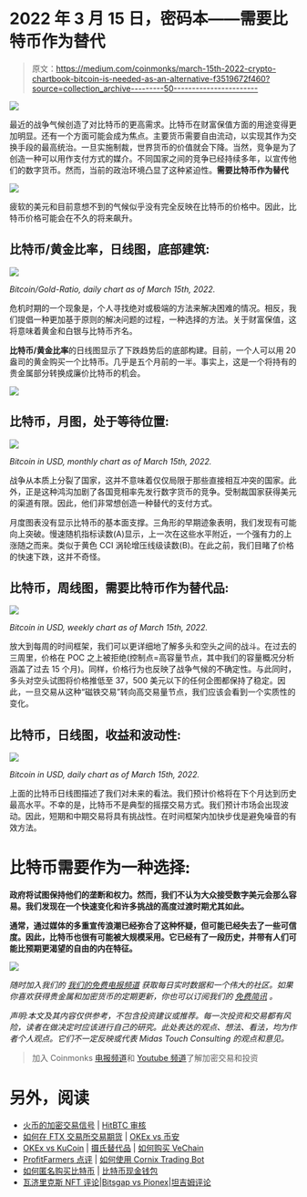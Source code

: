 # 2022 年 3 月 15 日，密码本——需要比特币作为替代

> 原文：<https://medium.com/coinmonks/march-15th-2022-crypto-chartbook-bitcoin-is-needed-as-an-alternative-f3519672f460?source=collection_archive---------50----------------------->

![](img/712c7c34fcd98a7d0c4df883c8138934.png)

最近的战争气候创造了对比特币的更高需求。比特币在财富保值方面的用途变得更加明显。还有一个方面可能会成为焦点。主要货币需要自由流动，以实现其作为交换手段的最高统治。一旦实施制裁，世界货币的价值就会下降。当然，竞争是为了创造一种可以用作支付方式的媒介。不同国家之间的竞争已经持续多年，以宣传他们的数字货币。然而，当前的政治环境凸显了这种紧迫性。**需要比特币作为替代**

![](img/0b1153dfeeb576c809360e8b9c937a50.png)

疲软的美元和目前意想不到的气候似乎没有完全反映在比特币的价格中。因此，比特币价格可能会在不久的将来飙升。

## 比特币/黄金比率，日线图，底部建筑:

![](img/aa25d1f68b70eb1ea0f7315ebfb4b912.png)

*Bitcoin/Gold-Ratio, daily chart as of March 15th, 2022.*

危机时期的一个现象是，个人寻找绝对或极端的方法来解决困难的情况。相反，我们提倡一种更加基于原则的解决问题的过程，一种选择的方法。关于财富保值，这将意味着黄金和白银与比特币齐名。

**比特币/黄金比率**的日线图显示了下跌趋势后的底部构建。目前，一个人可以用 20 盎司的黄金购买一个比特币。几乎是五个月前的一半。事实上，这是一个将持有的贵金属部分转换成廉价比特币的机会。

![](img/39932715ee11c5cccd606854f3c8945e.png)

## 比特币，月图，处于等待位置:

![](img/25bac7f87a724f3c7b01bb4082c3c187.png)

*Bitcoin in USD, monthly chart as of March 15th, 2022.*

战争从本质上分裂了国家，这并不意味着仅仅局限于那些直接相互冲突的国家。此外，正是这种鸿沟加剧了各国竞相率先发行数字货币的竞争。受制裁国家获得美元的渠道有限。因此，他们非常想创造一种替代的支付方式。

月度图表没有显示比特币的基本面支撑。三角形的早期迹象表明，我们发现有可能向上突破。慢速随机指标读数(A)显示，上一次在这些水平附近，一个强有力的上涨随之而来。类似于黄色 CCI 涡轮增压线级读数(B)。在此之前，我们目睹了价格的快速下跌，这并不奇怪。

## 比特币，周线图，需要比特币作为替代品:

![](img/ae783938d25368abb3b797e0cdf0b9ff.png)

*Bitcoin in USD, weekly chart as of March 15th, 2022.*

放大到每周的时间框架，我们可以更详细地了解多头和空头之间的战斗。在过去的三周里，价格在 POC 之上被拒绝(控制点=高容量节点，其中我们的容量概况分析涵盖了过去 15 个月)。同样，价格行为也反映了战争气候的不确定性。与此同时，多头对空头试图将价格推低至 37，500 美元以下的任何企图都保持了稳定。因此，一旦交易从这种“磁铁交易”转向高交易量节点，我们应该会看到一个实质性的变化。

## 比特币，日线图，收益和波动性:

![](img/5908357457d5c672b5d28fd98b51bba6.png)

*Bitcoin in USD, daily chart as of March 15th, 2022.*

上面的比特币日线图描述了我们对未来的看法。我们预计价格将在下个月达到历史最高水平。不幸的是，比特币不是典型的摇摆交易方式。我们预计市场会出现波动。因此，短期和中期交易将具有挑战性。在时间框架内加快步伐是避免噪音的有效方法。

# 比特币需要作为一种选择:

**政府将试图保持他们的垄断和权力。然而，我们不认为大众接受数字美元会那么容易。我们发现在一个快速变化和许多挑战的高度过渡时期尤其如此。**

**通常，通过媒体的多重宣传浪潮已经弥合了这种怀疑，但可能已经失去了一些可信度。因此，比特币也很有可能被大规模采用。它已经有了一段历史，并带有人们可能比预期更渴望的自由的内在特征。**

![](img/2d31a38dcb0cf110d45404a3ce96cafc.png)

*随时加入我们的* [*我们的免费电报频道*](https://www.midastouch-consulting.com/services/newsletter-telegram) *获取每日实时数据和一个伟大的社区。如果你喜欢获得贵金属和加密货币的定期更新，你也可以订阅我们的* [*免费简讯*](http://bit.ly/1EUdt2K) *。*

*声明:本文及其内容仅供参考，不包含投资建议或推荐。每一次投资和交易都有风险，读者在做决定时应该进行自己的研究。此处表达的观点、想法、看法，均为作者个人观点。它们不一定反映或代表 Midas Touch Consulting 的观点和意见。*

> 加入 Coinmonks [电报频道](https://t.me/coincodecap)和 [Youtube 频道](https://www.youtube.com/c/coinmonks/videos)了解加密交易和投资

# 另外，阅读

*   [火币的加密交易信号](https://coincodecap.com/huobi-crypto-trading-signals) | [HitBTC 审核](/coinmonks/hitbtc-review-c5143c5d53c2)
*   [如何在 FTX 交易所交易期货](https://coincodecap.com/ftx-futures-trading) | [OKEx vs 币安](https://coincodecap.com/okex-vs-binance)
*   [OKEx vs KuCoin](https://coincodecap.com/okex-kucoin) | [摄氏替代品](https://coincodecap.com/celsius-alternatives) | [如何购买 VeChain](https://coincodecap.com/buy-vechain)
*   [ProfitFarmers 点评](https://coincodecap.com/profitfarmers-review) | [如何使用 Cornix Trading Bot](https://coincodecap.com/cornix-trading-bot)
*   [如何匿名购买比特币](https://coincodecap.com/buy-bitcoin-anonymously) | [比特币现金钱包](https://coincodecap.com/bitcoin-cash-wallets)
*   [瓦济里克斯 NFT 评论](https://coincodecap.com/wazirx-nft-review)|[Bitsgap vs Pionex](https://coincodecap.com/bitsgap-vs-pionex)|[坦吉姆评论](https://coincodecap.com/tangem-wallet-review)